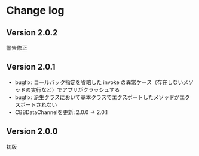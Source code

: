 # Change log

## Version 2.0.2
警告修正

## Version 2.0.1
- bugfix: コールバック指定を省略した invoke の異常ケース（存在しないメソッドの実行など）でアプリがクラッシュする
- bugfix: 派生クラスにおいて基本クラスでエクスポートしたメソッドがエクスポートされない
- CBBDataChannelを更新: 2.0.0 -> 2.0.1

## Version 2.0.0
初版
